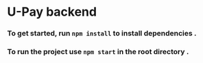 # U-Pay backend

### To get started, run `npm install` to install dependencies .

### To run the project use `npm start` in the root directory .
